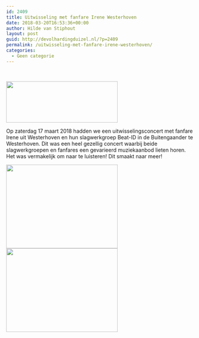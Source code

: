 ```yaml
---
id: 2409
title: Uitwisseling met fanfare Irene Westerhoven
date: 2018-03-20T16:53:36+00:00
author: Hilde van Stiphout
layout: post
guid: http://devolhardingduizel.nl/?p=2409
permalink: /uitwisseling-met-fanfare-irene-westerhoven/
categories:
  - Geen categorie
---
```

&nbsp;

<img class="size-medium wp-image-2410 alignnone" src="http://devolhardingduizel.nl/cms/wp-content/uploads/2018/03/uitwisseling-Duizel-1-300x111.jpg" alt="" width="300" height="111" srcset="http://devolhardingduizel.nl/cms/wp-content/uploads/2018/03/uitwisseling-Duizel-1-300x111.jpg 300w, http://devolhardingduizel.nl/cms/wp-content/uploads/2018/03/uitwisseling-Duizel-1-768x284.jpg 768w, http://devolhardingduizel.nl/cms/wp-content/uploads/2018/03/uitwisseling-Duizel-1-750x278.jpg 750w, http://devolhardingduizel.nl/cms/wp-content/uploads/2018/03/uitwisseling-Duizel-1.jpg 851w" sizes="(max-width: 300px) 100vw, 300px" /> 

Op zaterdag 17 maart 2018 hadden we een uitwisselingsconcert met fanfare Irene uit Westerhoven en hun slagwerkgroep Beat-ID in de Buitengaander te Westerhoven. Dit was een heel gezellig concert waarbij beide slagwerkgroepen en fanfares een gevarieerd muziekaanbod lieten horen. Het was vermakelijk om naar te luisteren! Dit smaakt naar meer!

<img class="alignnone size-medium wp-image-2411" src="http://devolhardingduizel.nl/cms/wp-content/uploads/2018/03/IMG_3928-300x225.jpg" alt="" width="300" height="225" srcset="http://devolhardingduizel.nl/cms/wp-content/uploads/2018/03/IMG_3928-300x225.jpg 300w, http://devolhardingduizel.nl/cms/wp-content/uploads/2018/03/IMG_3928.jpg 640w" sizes="(max-width: 300px) 100vw, 300px" /><img class="wp-image-2412 alignright" src="http://devolhardingduizel.nl/cms/wp-content/uploads/2018/03/IMG_3918-300x225.jpg" alt="" width="300" height="225" srcset="http://devolhardingduizel.nl/cms/wp-content/uploads/2018/03/IMG_3918-300x225.jpg 300w, http://devolhardingduizel.nl/cms/wp-content/uploads/2018/03/IMG_3918.jpg 640w" sizes="(max-width: 300px) 100vw, 300px" />